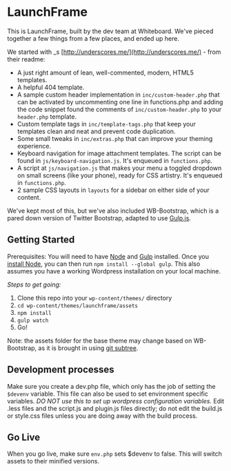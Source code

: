 
LaunchFrame
===

This is LaunchFrame, built by the dev team at Whiteboard. We've pieced together a few things from a few places, and ended up here.

We started with _s [http://underscores.me/](http://underscores.me/) - from their readme:

* A just right amount of lean, well-commented, modern, HTML5 templates.
* A helpful 404 template.
* A sample custom header implementation in `inc/custom-header.php` that can be activated by uncommenting one line in functions.php and adding the code snippet found the comments of `inc/custom-header.php` to your `header.php` template.
* Custom template tags in `inc/template-tags.php` that keep your templates clean and neat and prevent code duplication.
* Some small tweaks in `inc/extras.php` that can improve your theming experience.
* Keyboard navigation for image attachment templates. The script can be found in `js/keyboard-navigation.js`. It's enqueued in `functions.php`.
* A script at `js/navigation.js` that makes your menu a toggled dropdown on small screens (like your phone), ready for CSS artistry. It's enqueued in `functions.php`.
* 2 sample CSS layouts in `layouts` for a sidebar on either side of your content.

We've kept most of this, but we've also included WB-Bootstrap, which is a pared down version of Twitter Bootstrap, adapted to use [Gulp.js](http://gulpjs.com/).

Getting Started
---------------

Prerequisites: You will need to have [Node](http://nodejs.org/) and [Gulp](http://gulpjs.com/) installed. Once you [install Node](http://nodejs.org/), you can then run `npm install --global gulp`. This also assumes you have a working Wordpress installation on your local machine.

*Steps to get going:*
1. Clone this repo into your `wp-content/themes/` directory
2. `cd wp-content/themes/launchframe/assets`
3. `npm install`
4. `gulp watch`
5. Go!

Note: the assets folder for the base theme may change based on WB-Bootstrap, as it is brought in using [git subtree](http://makingsoftware.wordpress.com/2013/02/16/using-git-subtrees-for-repository-separation/).

Development processes
---------------
Make sure you create a dev.php file, which only has the job of setting the `$devenv` variable. This file can also be used to set environment specific variables. *DO NOT use this to set up wordpress configuration variables.* Edit .less files and the script.js and plugin.js files directly; do not edit the build.js or style.css files unless you are doing away with the build process.

Go Live
---------------
When you go live, make sure `env.php` sets $devenv to false. This will switch assets to their minified versions.